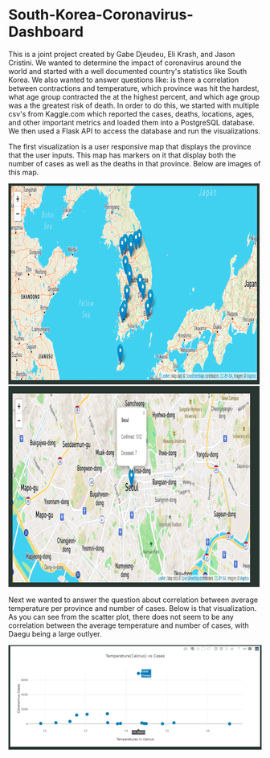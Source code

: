 # South-Korea-Coronavirus-Dashboard

This is a joint project created by Gabe Djeudeu, Eli Krash, and Jason Cristini. We wanted to determine the impact of coronavirus around the world and started with a well documented country's statistics like South Korea. We also wanted to answer questions like: is there a correlation between contractions and temperature, which province was hit the hardest, what age group contracted the at the highest percent, and which age group was a the greatest risk of death. In order to do this, we started with multiple csv's from Kaggle.com which reported the cases, deaths, locations, ages, and other important metrics and loaded them into a PostgreSQL database. We then used a Flask API to access the database and run the visualizations. 

The first visualization is a user responsive map that displays the province that the user inputs. This map has markers on it that display both the number of cases as well as the deaths in that province. Below are images of this map. 

<img src="Images/entire_country_map.png" width=500 height=400> <img src="Images/seoul_popup.png" width=500 height=400>  

Next we wanted to answer the question about correlation between average temperature per province and number of cases. Below is that visualization. As you can see from the scatter plot, there does not seem to be any correlation between the average temperature and number of cases, with Daegu being a large outlyer. 

<img src="Images/temp_v_cases.png" width=900>
